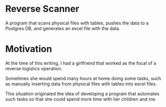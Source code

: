 # Reverse Scanner

A program that scans physical files with tables, pushes the data to a Postgres DB, and generates an excel file with the data.

# Motivation

At the time of this writing, I had a girlfriend that worked as the focal of a reverse logistics operation.

Sometimes she would spend many hours at home doing some tasks, such as manually inserting data from physical files with tables into excel files. 

This situation originated the idea of developing a program that automates such tasks so that she could spend more time with her children and me.